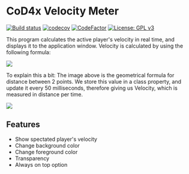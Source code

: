 # CoD4x Velocity Meter

[![Build status](https://ci.appveyor.com/api/projects/status/0890ff8p951r3bbk?svg=true)](https://ci.appveyor.com/project/Iswenzz/cod4x-velocity-meter)
[![codecov](https://codecov.io/gh/Iswenzz/CoD4x-Velocity-Meter/branch/master/graph/badge.svg)](https://codecov.io/gh/Iswenzz/CoD4x-Velocity-Meter)
[![CodeFactor](https://www.codefactor.io/repository/github/iswenzz/cod4x-velocity-meter/badge)](https://www.codefactor.io/repository/github/iswenzz/cod4x-velocity-meter)
[![License: GPL v3](https://img.shields.io/badge/License-GPLv3-blue.svg)](https://www.gnu.org/licenses/gpl-3.0)

This program calculates the active player's velocity in real time, and displays it to the application window. Velocity is calculated by using the following formula: 

![](https://www.gstatic.com/education/formulas/images_long_sheet/en/distance_formula.svg)

To explain this a bit: The image above is the geometrical formula for distance between 2 points. We store this value in a class property, and update it every 50 milliseconds, therefore giving us Velocity, which is measured in distance per time.

![](https://i.imgur.com/yTMBhpZ.png)

## Features

* Show spectated player's velocity
* Change background color
* Change foreground color
* Transparency
* Always on top option
